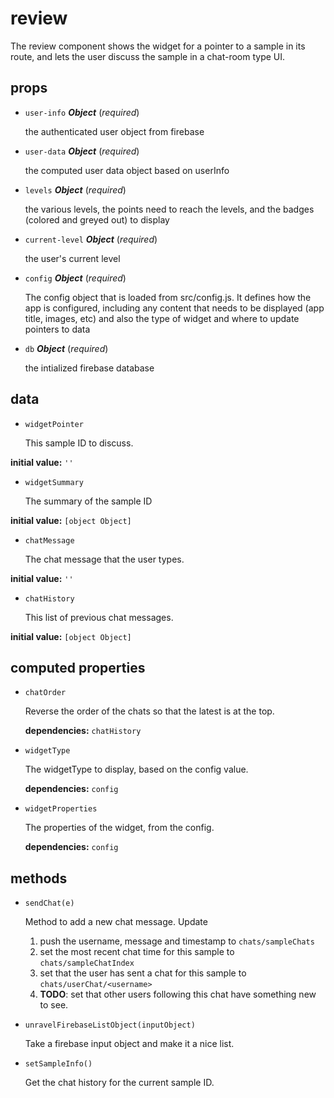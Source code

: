 # review 

The review component shows the widget for a pointer to a sample in its route,
and lets the user discuss the sample in a chat-room type UI. 

## props 

- `user-info` ***Object*** (*required*) 

  the authenticated user object from firebase 

- `user-data` ***Object*** (*required*) 

  the computed user data object based on userInfo 

- `levels` ***Object*** (*required*) 

  the various levels, the points need to reach the levels,
  and the badges (colored and greyed out) to display 

- `current-level` ***Object*** (*required*) 

  the user's current level 

- `config` ***Object*** (*required*) 

  The config object that is loaded from src/config.js.
  It defines how the app is configured, including
  any content that needs to be displayed (app title, images, etc)
  and also the type of widget and where to update pointers to data 

- `db` ***Object*** (*required*) 

  the intialized firebase database 

## data 

- `widgetPointer` 

  This sample ID to discuss. 

**initial value:** `''` 

- `widgetSummary` 

  The summary of the sample ID 

**initial value:** `[object Object]` 

- `chatMessage` 

  The chat message that the user types. 

**initial value:** `''` 

- `chatHistory` 

  This list of previous chat messages. 

**initial value:** `[object Object]` 

## computed properties 

- `chatOrder` 

  Reverse the order of the chats so that the latest is at the top. 

   **dependencies:** `chatHistory` 

- `widgetType` 

  The widgetType to display, based on the config value. 

   **dependencies:** `config` 

- `widgetProperties` 

  The properties of the widget, from the config. 

   **dependencies:** `config` 


## methods 

- `sendChat(e)` 

  Method to add a new chat message. Update
  1. push the username, message and timestamp to `chats/sampleChats`
  2. set the most recent chat time for this sample to `chats/sampleChatIndex`
  3. set that the user has sent a chat for this sample to `chats/userChat/<username>`
  4. **TODO**: set that other users following this chat have something new to see. 

- `unravelFirebaseListObject(inputObject)` 

  Take a firebase input object and make it a nice list. 

- `setSampleInfo()` 

  Get the chat history for the current sample ID. 

